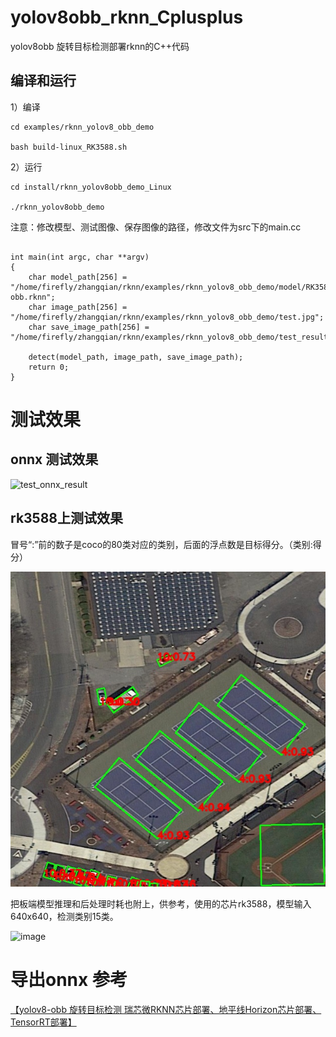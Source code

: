 # yolov8obb_rknn_Cplusplus
yolov8obb 旋转目标检测部署rknn的C++代码


## 编译和运行

1）编译

```
cd examples/rknn_yolov8_obb_demo

bash build-linux_RK3588.sh

```

2）运行

```
cd install/rknn_yolov8obb_demo_Linux

./rknn_yolov8obb_demo

```

注意：修改模型、测试图像、保存图像的路径，修改文件为src下的main.cc

```

int main(int argc, char **argv)
{
    char model_path[256] = "/home/firefly/zhangqian/rknn/examples/rknn_yolov8_obb_demo/model/RK3588/yyolov8n-obb.rknn";
    char image_path[256] = "/home/firefly/zhangqian/rknn/examples/rknn_yolov8_obb_demo/test.jpg";
    char save_image_path[256] = "/home/firefly/zhangqian/rknn/examples/rknn_yolov8_obb_demo/test_result.jpg";

    detect(model_path, image_path, save_image_path);
    return 0;
}
```


# 测试效果
## onnx 测试效果
![test_onnx_result](https://github.com/user-attachments/assets/cff5c466-7f16-4b4c-a518-0fce14ca1d1d)


## rk3588上测试效果

冒号“:”前的数子是coco的80类对应的类别，后面的浮点数是目标得分。（类别:得分）

![images](https://github.com/cqu20160901/yolov8obb_rknn_Cplusplus/blob/main/examples/rknn_yolov8_obb_demo/test_result.jpg)

把板端模型推理和后处理时耗也附上，供参考，使用的芯片rk3588，模型输入640x640，检测类别15类。

![image](https://github.com/user-attachments/assets/d5fff943-460a-44c3-8397-db4abcbcf119)



# 导出onnx 参考

[【yolov8-obb 旋转目标检测 瑞芯微RKNN芯片部署、地平线Horizon芯片部署、TensorRT部署】](https://blog.csdn.net/zhangqian_1/article/details/139437315)


